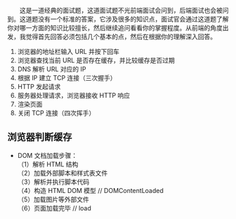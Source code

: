 &emsp;&emsp;这是一道经典的面试题，这道面试题不光前端面试会问到，后端面试也会被问到。这道题没有一个标准的答案，它涉及很多的知识点，面试官会通过这道题了解你对哪一方面的知识比较擅长，然后继续追问看看你的掌握程度。从前端的角度出发，我觉得首先回答必须包括几个基本的点，然后在根据你的理解深入回答。

1. 浏览器的地址栏输入 URL 并按下回车
2. 浏览器查找当前 URL 是否存在缓存，并比较缓存是否过期
3. DNS 解析 URL 对应的 IP
4. 根据 IP 建立 TCP 连接（三次握手）
5. HTTP 发起请求
6. 服务器处理请求，浏览器接收 HTTP 响应
7. 渲染页面
8. 关闭 TCP 连接（四次挥手）

## 浏览器判断缓存
* DOM 文档加载步骤：  
（1）解析 HTML 结构  
（2）加载外部脚本和样式表文件  
（3）解析并执行脚本代码  
（4）构造 HTML DOM 模型   // DOMContentLoaded  
（5）加载图片等外部文件  
（6）页面加载完毕  // load  
